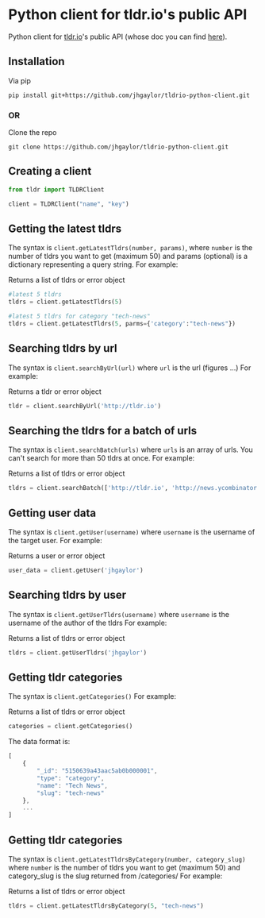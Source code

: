 # Python client for tldr.io's public API

Python client for <a href="http://tldr.io">tldr.io</a>'s
public API (whose doc you can find <a href="http://tldr.io/api-documentation">here</a>).


## Installation

Via pip

    pip install git+https://github.com/jhgaylor/tldrio-python-client.git

### OR

Clone the repo

    git clone https://github.com/jhgaylor/tldrio-python-client.git


## Creating a client
```python
from tldr import TLDRClient

client = TLDRClient("name", "key")
```

## Getting the latest tldrs
The syntax is `client.getLatestTldrs(number, params)`, where `number` is the number of tldrs you want to get (maximum 50) and params (optional) is a dictionary representing a query string. For example:

Returns a list of tldrs or error object

```python
#latest 5 tldrs
tldrs = client.getLatestTldrs(5)
```

```python
#latest 5 tldrs for category "tech-news"
tldrs = client.getLatestTldrs(5, parms={'category':"tech-news"})
```

## Searching tldrs by url
The syntax is `client.searchByUrl(url)` where `url` is the url (figures ...) For example:

Returns a tldr or error object

```python
tldr = client.searchByUrl('http://tldr.io')
```

## Searching the tldrs for a batch of urls
The syntax is `client.searchBatch(urls)` where `urls` is an array of urls.  You can't search for more than 50 tldrs at once. For example:

Returns a list of tldrs or error object

```python
tldrs = client.searchBatch(['http://tldr.io', 'http://news.ycombinator.com/'])
```

## Getting user data
The syntax is `client.getUser(username)` where `username` is the username of the target user.  For example:

Returns a user or error object

```python
user_data = client.getUser('jhgaylor')
```



## Searching tldrs by user
The syntax is `client.getUserTldrs(username)` where `username` is the username of the author of the tldrs For example:

Returns a list of tldrs or error object

```python
tldrs = client.getUserTldrs('jhgaylor')
```

## Getting tldr categories

The syntax is `client.getCategories()`  For example:

Returns a list of tldrs or error object

```python
categories = client.getCategories()
```

The data format is:

```javascript
[
    {
        "_id": "5150639a43aac5ab0b000001",
        "type": "category",
        "name": "Tech News",
        "slug": "tech-news"
    },
    ...
]
```

## Getting tldr categories

The syntax is `client.getLatestTldrsByCategory(number, category_slug)`  where `number` is the number of tldrs you want to get (maximum 50) and category_slug is the slug returned from /categories/ For example:

Returns a list of tldrs or error object

```python
tldrs = client.getLatestTldrsByCategory(5, "tech-news")
```

